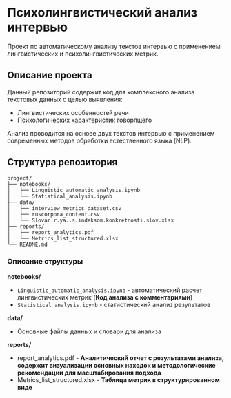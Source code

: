 # Психолингвистический анализ интервью

Проект по автоматическому анализу текстов интервью с применением лингвистических и психолингвистических метрик.

## Описание проекта

Данный репозиторий содержит код для комплексного анализа текстовых данных с целью выявления:
- Лингвистических особенностей речи
- Психологических характеристик говорящего

Анализ проводится на основе двух текстов интервью с применением современных методов обработки естественного языка (NLP).


## Структура репозитория

```tree
project/
├── notebooks/
│   ├── Linguistic_automatic_analysis.ipynb
│   └── Statistical_analysis.ipynb
├── data/
│   ├── interview_metrics_dataset.csv
│   ├── ruscorpora_content.csv
│   └── Slovar.r.ya..s.indeksom.konkretnosti.slov.xlsx
├── reports/
│   ├── report_analytics.pdf
│   └── Metrics_list_structured.xlsx
└── README.md
```

### Описание структуры

**notebooks/**
- `Linguistic_automatic_analysis.ipynb` - автоматический расчет лингвистических метрик (**Код анализа с комментариями**)
- `Statistical_analysis.ipynb` - статистический анализ результатов

**data/**
- Основные файлы данных и словари для анализа

**reports/**
- report_analytics.pdf - **Аналитический отчет с результатами анализа, содержит визуализации основных находок и методологические рекомендации для масштабирования подхода**
- Metrics_list_structured.xlsx - **Таблица метрик в структурированном виде**
